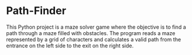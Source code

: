 # Path-Finder
This Python project is a maze solver game where the objective is to find a path through a maze filled with obstacles. The program reads a maze represented by a grid of characters and calculates a valid path from the entrance on the left side to the exit on the right side.
